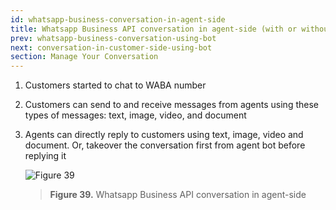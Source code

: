 ```yaml
---
id: whatsapp-business-conversation-in-agent-side
title: Whatsapp Business API conversation in agent-side (with or without bot)
prev: whatsapp-business-conversation-using-bot
next: conversation-in-customer-side-using-bot
section: Manage Your Conversation
---
```


1. Customers started to chat to WABA number
2. Customers can send to and receive messages from agents using these types of messages: text, image, video, and document
3. Agents can directly reply to customers using text, image, video and document. Or, takeover the conversation first from agent bot before replying it

    ![Figure 39](/assets/images/products/kata-omnichat/image39.webp)

    > **Figure 39.** Whatsapp Business API conversation in agent-side

